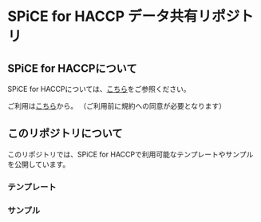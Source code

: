# SPiCE for HACCP データ共有リポジトリ
## SPiCE for HACCPについて
SPiCE for HACCPについては、[こちら](https://pages.spice.dev/haccp/)をご参照ください。

ご利用は[こちら](https://haccp.spice.dev/)から。
（ご利用前に規約への同意が必要となります）

## このリポジトリについて
このリポジトリでは、SPiCE for HACCPで利用可能なテンプレートやサンプルを公開しています。
### テンプレート

### サンプル
